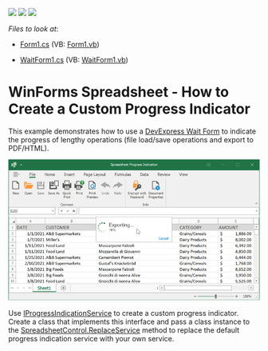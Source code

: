 <!-- default badges list -->
![](https://img.shields.io/endpoint?url=https://codecentral.devexpress.com/api/v1/VersionRange/368842182/21.1.3%2B)
[![](https://img.shields.io/badge/Open_in_DevExpress_Support_Center-FF7200?style=flat-square&logo=DevExpress&logoColor=white)](https://supportcenter.devexpress.com/ticket/details/T999523)
[![](https://img.shields.io/badge/📖_How_to_use_DevExpress_Examples-e9f6fc?style=flat-square)](https://docs.devexpress.com/GeneralInformation/403183)
<!-- default badges end -->
<!-- default file list -->
*Files to look at*:

* [Form1.cs](./CS/SpreadsheetProgressSample/Form1.cs) (VB: [Form1.vb](./VB/SpreadsheetProgressSample/Form1.vb))

* [WaitForm1.cs](./CS/SpreadsheetProgressSample/WaitForm1.cs) (VB: [WaitForm1.vb](./VB/SpreadsheetProgressSample/WaitForm1.vb))

<!-- default file list end -->

# WinForms Spreadsheet - How to Create a Custom Progress Indicator

This example demonstrates how to use a [DevExpress Wait Form](https://docs.devexpress.com/WindowsForms/10824/controls-and-libraries/forms-and-user-controls/splash-screen-manager/wait-form) to indicate the progress of lengthy operations (file load/save operations and export to PDF/HTML).

![Spreadsheet - Custom Progress Indicator](./images/spreadsheet-custom-progress-indicator.png)

Use [IProgressIndicationService](https://docs.devexpress.com/CoreLibraries/DevExpress.Services.IProgressIndicationService) to create a custom progress indicator. Create a class that implements this interface and pass a class instance to the [SpreadsheetControl.ReplaceService](https://docs.devexpress.com/WindowsForms/DevExpress.XtraSpreadsheet.SpreadsheetControl.ReplaceService--1(--0)) method to replace the default progress indication service with your own service.
